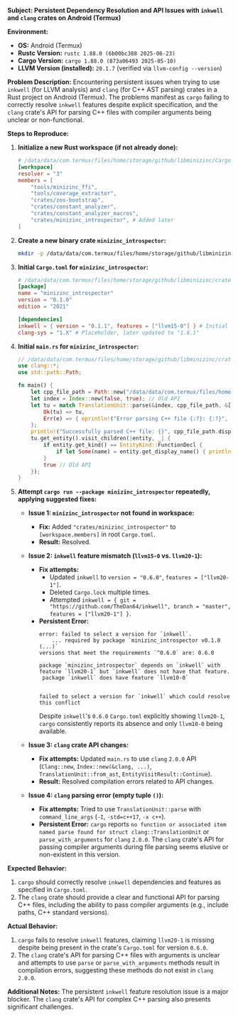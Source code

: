 **Subject: Persistent Dependency Resolution and API Issues with `inkwell` and `clang` crates on Android (Termux)**

**Environment:**
*   **OS:** Android (Termux)
*   **Rustc Version:** `rustc 1.88.0 (6b00bc388 2025-06-23)`
*   **Cargo Version:** `cargo 1.88.0 (873a06493 2025-05-10)`
*   **LLVM Version (installed):** `20.1.7` (verified via `llvm-config --version`)

**Problem Description:**
Encountering persistent issues when trying to use `inkwell` (for LLVM analysis) and `clang` (for C++ AST parsing) crates in a Rust project on Android (Termux). The problems manifest as `cargo` failing to correctly resolve `inkwell` features despite explicit specification, and the `clang` crate's API for parsing C++ files with compiler arguments being unclear or non-functional.

**Steps to Reproduce:**

1.  **Initialize a new Rust workspace (if not already done):**
    ```toml
    # /data/data/com.termux/files/home/storage/github/libminizinc/Cargo.toml
    [workspace]
    resolver = "3"
    members = [
        "tools/minizinc_ffi",
        "tools/coverage_extractor",
        "crates/zos-bootstrap",
        "crates/constant_analyzer",
        "crates/constant_analyzer_macros",
        "crates/minizinc_introspector", # Added later
    ]
    ```

2.  **Create a new binary crate `minizinc_introspector`:**
    ```bash
    mkdir -p /data/data/com.termux/files/home/storage/github/libminizinc/crates/minizinc_introspector/src
    ```

3.  **Initial `Cargo.toml` for `minizinc_introspector`:**
    ```toml
    # /data/data/com.termux/files/home/storage/github/libminizinc/crates/minizinc_introspector/Cargo.toml
    [package]
    name = "minizinc_introspector"
    version = "0.1.0"
    edition = "2021"

    [dependencies]
    inkwell = { version = "0.1.1", features = ["llvm15-0"] } # Initial attempt
    clang-sys = "1.X" # Placeholder, later updated to "1.8.1"
    ```

4.  **Initial `main.rs` for `minizinc_introspector`:**
    ```rust
    // /data/data/com.termux/files/home/storage/github/libminizinc/crates/minizinc_introspector/src/main.rs
    use clang::*;
    use std::path::Path;

    fn main() {
        let cpp_file_path = Path::new("/data/data/com.termux/files/home/storage/github/libminizinc/lib/parser.cpp");
        let index = Index::new(false, true); // Old API
        let tu = match TranslationUnit::parse(&index, cpp_file_path, &[], &[], ParseOptions::NONE) { // Old API
            Ok(tu) => tu,
            Err(e) => { eprintln!("Error parsing C++ file {:?}: {:?}", cpp_file_path, e); return; }
        };
        println!("Successfully parsed C++ file: {}", cpp_file_path.display());
        tu.get_entity().visit_children(|entity, _| {
            if entity.get_kind() == EntityKind::FunctionDecl {
                if let Some(name) = entity.get_display_name() { println!("  - {}", name); }
            }
            true // Old API
        });
    }
    ```

5.  **Attempt `cargo run --package minizinc_introspector` repeatedly, applying suggested fixes:**

    *   **Issue 1: `minizinc_introspector` not found in workspace:**
        *   **Fix:** Added `"crates/minizinc_introspector"` to `[workspace.members]` in root `Cargo.toml`.
        *   **Result:** Resolved.

    *   **Issue 2: `inkwell` feature mismatch (`llvm15-0` vs. `llvm20-1`):**
        *   **Fix attempts:**
            *   Updated `inkwell` to `version = "0.6.0"`, `features = ["llvm20-1"]`.
            *   Deleted `Cargo.lock` multiple times.
            *   Attempted `inkwell = { git = "https://github.com/TheDan64/inkwell", branch = "master", features = ["llvm20-1"] }`.
        *   **Persistent Error:**
            ```
            error: failed to select a version for `inkwell`.
                ... required by package `minizinc_introspector v0.1.0 (...)`
            versions that meet the requirements `^0.6.0` are: 0.6.0

            package `minizinc_introspector` depends on `inkwell` with feature `llvm20-1` but `inkwell` does not have that feature.
             package `inkwell` does have feature `llvm10-0`


            failed to select a version for `inkwell` which could resolve this conflict
            ```
            Despite `inkwell`'s `0.6.0` `Cargo.toml` explicitly showing `llvm20-1`, `cargo` consistently reports its absence and only `llvm10-0` being available.

    *   **Issue 3: `clang` crate API changes:**
        *   **Fix attempts:** Updated `main.rs` to use `clang` `2.0.0` API (`Clang::new`, `Index::new(&clang, ...)`, `TranslationUnit::from_ast`, `EntityVisitResult::Continue`).
        *   **Result:** Resolved compilation errors related to API changes.

    *   **Issue 4: `clang` parsing error (empty tuple `()`):**
        *   **Fix attempts:** Tried to use `TranslationUnit::parse` with `command_line_args` (`-I`, `-std=c++17`, `-x c++`).
        *   **Persistent Error:** `cargo` reports `no function or associated item named parse found for struct clang::TranslationUnit` or `parse_with_arguments` for `clang` `2.0.0`. The `clang` crate's API for passing compiler arguments during file parsing seems elusive or non-existent in this version.

**Expected Behavior:**
1.  `cargo` should correctly resolve `inkwell` dependencies and features as specified in `Cargo.toml`.
2.  The `clang` crate should provide a clear and functional API for parsing C++ files, including the ability to pass compiler arguments (e.g., include paths, C++ standard versions).

**Actual Behavior:**
1.  `cargo` fails to resolve `inkwell` features, claiming `llvm20-1` is missing despite being present in the crate's `Cargo.toml` for version `0.6.0`.
2.  The `clang` crate's API for parsing C++ files with arguments is unclear and attempts to use `parse` or `parse_with_arguments` methods result in compilation errors, suggesting these methods do not exist in `clang` `2.0.0`.

**Additional Notes:**
The persistent `inkwell` feature resolution issue is a major blocker. The `clang` crate's API for complex C++ parsing also presents significant challenges.
